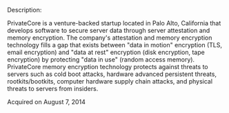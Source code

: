 Description:

PrivateCore is a venture-backed startup located in Palo Alto, California that develops software to secure server data through server attestation and memory encryption. The company's attestation and memory encryption technology fills a gap that exists between "data in motion" encryption (TLS, email encryption) and "data at rest" encryption (disk encryption, tape encryption) by protecting "data in use" (random access memory). PrivateCore memory encryption technology protects against threats to servers such as cold boot attacks, hardware advanced persistent threats, rootkits/bootkits, computer hardware supply chain attacks, and physical threats to servers from insiders. 


Acquired on August 7, 2014